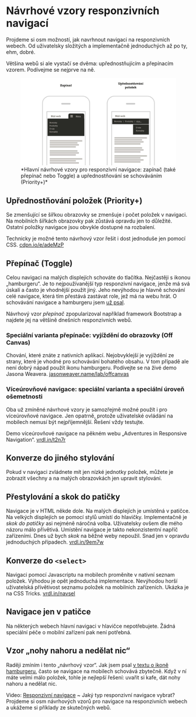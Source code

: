 # Návrhové vzory responzivních navigací

Projdeme si osm možností, jak navrhnout navigaci na responzivních webech. Od uživatelsky složitých a implementačně jednoduchých až po ty, ehm, dobré.

<!-- AdSnippet -->

Většina webů si ale vystačí se dvěma: upřednostňujícím a přepínacím vzorem. Podívejme se nejprve na ně.

<figure>
<img src="dist/images/original/responzivni-navigace.jpg" alt="">
<figcaption markdown="1">    
*Hlavní návrhové vzory pro responzivní navigace: zapínač (také přepínač nebo Toggle) a upřednostňování se schováváním (Priority+)*
</figcaption> 
</figure>

## Upřednostňování položek (Priority+)

Se zmenšující se šířkou obrazovky se zmenšuje i počet položek v navigaci. Na mobilních šířkách obrazovky pak zůstává opravdu jen to důležité. Ostatní položky navigace jsou obvykle dostupné na rozbalení.  

Technicky je možné tento návrhový vzor řešit i dost jednoduše jen pomocí CSS. [cdpn.io/e/adeMzP](http://codepen.io/olach/details/adeMzP) 

## Přepínač (Toggle)

Celou navigaci na malých displejích schováte do tlačítka. Nejčastěji s ikonou „hamburgeru“. Je to nejpoužívanější typ responzivní navigace, jenže má svá úskalí a často je vhodnější použít jiný. Jeho nevýhodou je hlavně schování celé navigace, která tím přestává zastávat role, jež má na webu hrát. O schovávání navigace a hamburgeru jsem [už psal](mobilni-navigace-hamburger.md). 

Návrhový vzor *přepínač* zpopularizoval například framework Bootstrap a najdete jej na většině dnešních responzivních webů. 


### Speciální varianta přepínače: vyjíždění do obrazovky (Off Canvas)

Chování, které znáte z nativních aplikací. Nejobvyklejší je vyjíždění ze strany, které je vhodné pro schovávání bohatého obsahu. V tom případě ale není dobrý nápad použít ikonu hamburgeru. Podívejte se na živé demo Jasona Weavera. [jasonweaver.name/lab/offcanvas](http://jasonweaver.name/lab/offcanvas/)

### Víceúrovňové navigace: speciální varianta a speciální úroveň ošemetnosti

Oba už zmíněné návrhové vzory je samozřejmě možné použít i pro víceúrovňové navigace. Jen opatrně, protože uživatelské ovládání na mobilech nemusí být nejpříjemnější. Řešení vždy testujte.

<!-- AdSnippet -->

Demo víceúrovňové navigace na pěkném webu „Adventures in Responsive Navigation“. [vrdl.in/t2n7r](http://responsivenavigation.net/examples/multi-toggle/index.html)


## Konverze do jiného stylování

Pokud v navigaci zvládnete mít jen nízké jednotky položek, můžete je  zobrazit všechny a na malých obrazovkách jen upravit stylování. 

## Přestylování a skok do patičky

Navigace je v HTML někde dole. Na malých displejích je umístěná v patičce. Na velkých displejích se pomocí stylů umístí do hlavičky. Implementačně je *skok do patičky* asi nejméně náročná volba. Uživatelsky ovšem dle mého názoru málo přívětivá. Umístění navigace je takto nekonzistentní napříč zařízeními. Dnes už bych *skok* na běžné weby nepoužil. Snad jen v opravdu jednoduchých případech. [vrdl.in/9em7w](http://responsivenavigation.net/examples/clean-grid/index.html)

## Konverze do `<select>`

Navigaci pomocí Javascriptu na mobilech proměníte v nativní seznam položek. Výhodou je opět jednoduchá implementace. Nevýhodou horší uživatelská přívětivost seznamu položek na mobilních zařízeních. Ukázka je na CSS Tricks. [vrdl.in/navsel](https://css-tricks.com/convert-menu-to-dropdown/)

## Navigace jen v patičce

Na některých webech hlavní navigaci v hlavičce nepotřebujete. Žádná speciální péče o mobilní zařízení pak není potřebná.

## Vzor „nohy nahoru a nedělat nic“

Raději zmíním i tento „návrhový vzor“. Jak jsem psal [v textu o ikoně hamburgeru](mobilni-navigace-hamburger.md), často se navigace na mobilech schovává zbytečně. Když v ní máte velmi málo položek, tohle je nejlepší řešení: uvařit si kafe, dát nohy nahoru a nedělat nic.

<p class="video">
Video: <a href="https://www.youtube.com/watch?v=D4IDwYCWfJk">Responzivní navigace</a> ~ Jaký typ responzivní navigace vybrat? Projdeme si osm návrhových vzorů pro navigace na responzivních webech a ukážeme si příklady ze skutečných webů.
</p>

